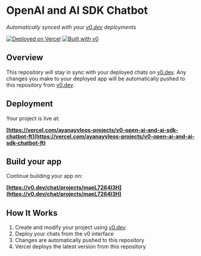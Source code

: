 # OpenAI and AI SDK Chatbot

*Automatically synced with your [v0.dev](https://v0.dev) deployments*

[![Deployed on Vercel](https://img.shields.io/badge/Deployed%20on-Vercel-black?style=for-the-badge&logo=vercel)](https://vercel.com/ayanayvleos-projects/v0-open-ai-and-ai-sdk-chatbot-ft)
[![Built with v0](https://img.shields.io/badge/Built%20with-v0.dev-black?style=for-the-badge)](https://v0.dev/chat/projects/maeL7264I3H)

## Overview

This repository will stay in sync with your deployed chats on [v0.dev](https://v0.dev).
Any changes you make to your deployed app will be automatically pushed to this repository from [v0.dev](https://v0.dev).

## Deployment

Your project is live at:

**[https://vercel.com/ayanayvleos-projects/v0-open-ai-and-ai-sdk-chatbot-ft](https://vercel.com/ayanayvleos-projects/v0-open-ai-and-ai-sdk-chatbot-ft)**

## Build your app

Continue building your app on:

**[https://v0.dev/chat/projects/maeL7264I3H](https://v0.dev/chat/projects/maeL7264I3H)**

## How It Works

1. Create and modify your project using [v0.dev](https://v0.dev)
2. Deploy your chats from the v0 interface
3. Changes are automatically pushed to this repository
4. Vercel deploys the latest version from this repository